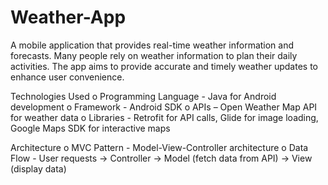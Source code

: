 # Weather-App

A mobile application that provides real-time weather information and forecasts.
Many people rely on weather information to plan their daily activities. The app aims to
provide accurate and timely weather updates to enhance user convenience.

Technologies Used
    o Programming Language - Java for Android development
    o Framework - Android SDK
    o APIs – Open Weather Map API for weather data
    o Libraries - Retrofit for API calls, Glide for image loading, Google Maps SDK
    for interactive maps
    
Architecture
    o MVC Pattern - Model-View-Controller architecture
    o Data Flow - User requests -> Controller -> Model (fetch data from API) -> View
    (display data)
